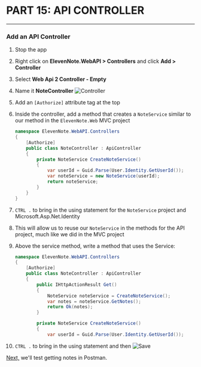 # PART 15: API CONTROLLER
---
### Add an API Controller
1. Stop the app
2. Right click on **ElevenNote.WebAPI > Controllers** and click **Add > Controller**
3. Select **Web Api 2 Controller - Empty**
4. Name it **NoteController**
![Controller](/assets/15.0-A.png)
5. Add an `[Authorize]` attribute tag at the top
6. Inside the controller, add a method that creates a `NoteService` similar to our method in the `ElevenNote.Web` MVC project

    ```cs
    namespace ElevenNote.WebAPI.Controllers
    {
        [Authorize]
        public class NoteController : ApiController
        {
            private NoteService CreateNoteService()
            {
                var userId = Guid.Parse(User.Identity.GetUserId());
                var noteService = new NoteService(userId);
                return noteService;
            }
        }
    }
    ```
7. `CTRL .` to bring in the using statement for the `NoteService` project and Microsoft.Asp.Net.Identity
8. This will allow us to reuse our `NoteService` in the methods for the API project, much like we did in the MVC project
9. Above the service method, write a method that uses the Service:

    ```cs
    namespace ElevenNote.WebAPI.Controllers
    {
        [Authorize]
        public class NoteController : ApiController
        {
            public IHttpActionResult Get()
            {
                NoteService noteService = CreateNoteService();
                var notes = noteService.GetNotes();
                return Ok(notes);
            }

            private NoteService CreateNoteService()
            {
                var userId = Guid.Parse(User.Identity.GetUserId());
    ```
10. `CTRL .` to bring in the using statement and then ![Save](/assets/font-awesome-save.png)

[Next,](15.1-PostmanGetNotes.md) we'll test getting notes in Postman.
